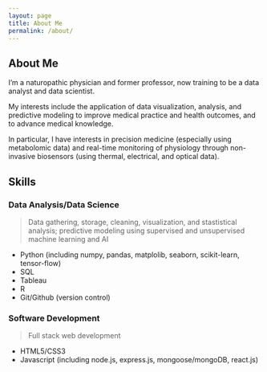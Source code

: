 ```yaml
---
layout: page
title: About Me
permalink: /about/
---
```


## About Me

I’m a naturopathic physician and former professor, now training to be a data analyst and data scientist. 

My interests include the application of data visualization, analysis, and predictive modeling to improve medical practice and health outcomes, and to advance medical knowledge. 

In particular, I have interests in precision medicine (especially using metabolomic data) and real-time monitoring of physiology through non-invasive biosensors (using thermal, electrical, and optical data). 



## Skills

### Data Analysis/Data Science
> Data gathering, storage, cleaning, visualization, and stastistical analysis; predictive modeling using supervised and unsupervised machine learning and AI

- Python (including numpy, pandas, matplolib, seaborn, scikit-learn, tensor-flow)
- SQL
- Tableau
- R
- Git/Github (version control)


### Software Development
> Full stack web development

 - HTML5/CSS3
 - Javascript (including node.js, express.js, mongoose/mongoDB, react.js)
